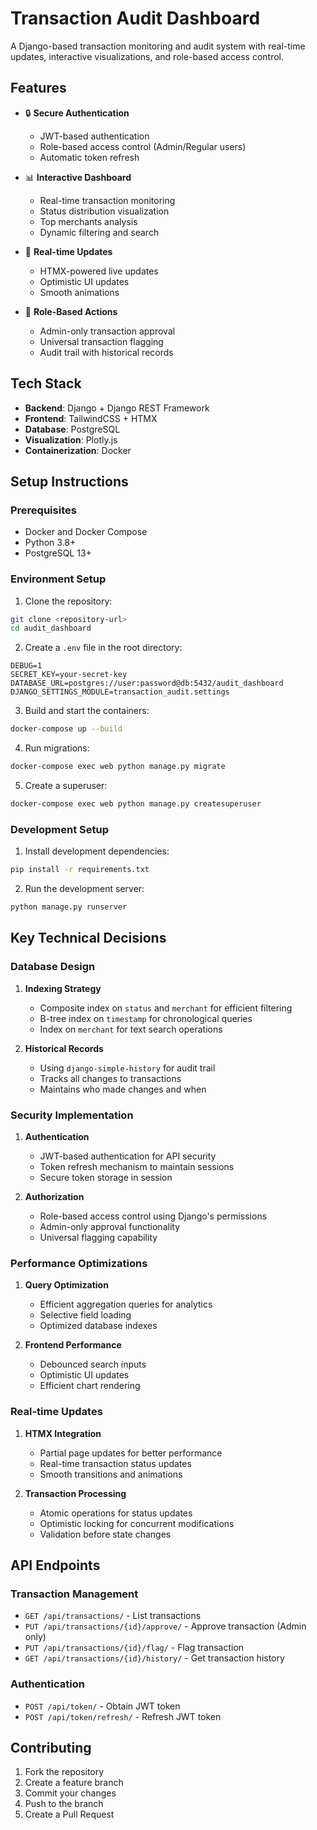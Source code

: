 # Transaction Audit Dashboard

A Django-based transaction monitoring and audit system with real-time updates, interactive visualizations, and role-based access control.

## Features

- 🔒 **Secure Authentication**
  - JWT-based authentication
  - Role-based access control (Admin/Regular users)
  - Automatic token refresh

- 📊 **Interactive Dashboard**
  - Real-time transaction monitoring
  - Status distribution visualization
  - Top merchants analysis
  - Dynamic filtering and search

- 🔄 **Real-time Updates**
  - HTMX-powered live updates
  - Optimistic UI updates
  - Smooth animations

- 👥 **Role-Based Actions**
  - Admin-only transaction approval
  - Universal transaction flagging
  - Audit trail with historical records

## Tech Stack

- **Backend**: Django + Django REST Framework
- **Frontend**: TailwindCSS + HTMX
- **Database**: PostgreSQL
- **Visualization**: Plotly.js
- **Containerization**: Docker

## Setup Instructions

### Prerequisites

- Docker and Docker Compose
- Python 3.8+
- PostgreSQL 13+

### Environment Setup

1. Clone the repository:
```bash
git clone <repository-url>
cd audit_dashboard
```

2. Create a `.env` file in the root directory:
```env
DEBUG=1
SECRET_KEY=your-secret-key
DATABASE_URL=postgres://user:password@db:5432/audit_dashboard
DJANGO_SETTINGS_MODULE=transaction_audit.settings
```

3. Build and start the containers:
```bash
docker-compose up --build
```

4. Run migrations:
```bash
docker-compose exec web python manage.py migrate
```

5. Create a superuser:
```bash
docker-compose exec web python manage.py createsuperuser
```

### Development Setup

1. Install development dependencies:
```bash
pip install -r requirements.txt
```

2. Run the development server:
```bash
python manage.py runserver
```

## Key Technical Decisions

### Database Design

1. **Indexing Strategy**
   - Composite index on `status` and `merchant` for efficient filtering
   - B-tree index on `timestamp` for chronological queries
   - Index on `merchant` for text search operations

2. **Historical Records**
   - Using `django-simple-history` for audit trail
   - Tracks all changes to transactions
   - Maintains who made changes and when

### Security Implementation

1. **Authentication**
   - JWT-based authentication for API security
   - Token refresh mechanism to maintain sessions
   - Secure token storage in session

2. **Authorization**
   - Role-based access control using Django's permissions
   - Admin-only approval functionality
   - Universal flagging capability

### Performance Optimizations

1. **Query Optimization**
   - Efficient aggregation queries for analytics
   - Selective field loading
   - Optimized database indexes

2. **Frontend Performance**
   - Debounced search inputs
   - Optimistic UI updates
   - Efficient chart rendering

### Real-time Updates

1. **HTMX Integration**
   - Partial page updates for better performance
   - Real-time transaction status updates
   - Smooth transitions and animations

2. **Transaction Processing**
   - Atomic operations for status updates
   - Optimistic locking for concurrent modifications
   - Validation before state changes

## API Endpoints

### Transaction Management
- `GET /api/transactions/` - List transactions
- `PUT /api/transactions/{id}/approve/` - Approve transaction (Admin only)
- `PUT /api/transactions/{id}/flag/` - Flag transaction
- `GET /api/transactions/{id}/history/` - Get transaction history

### Authentication
- `POST /api/token/` - Obtain JWT token
- `POST /api/token/refresh/` - Refresh JWT token

## Contributing

1. Fork the repository
2. Create a feature branch
3. Commit your changes
4. Push to the branch
5. Create a Pull Request
